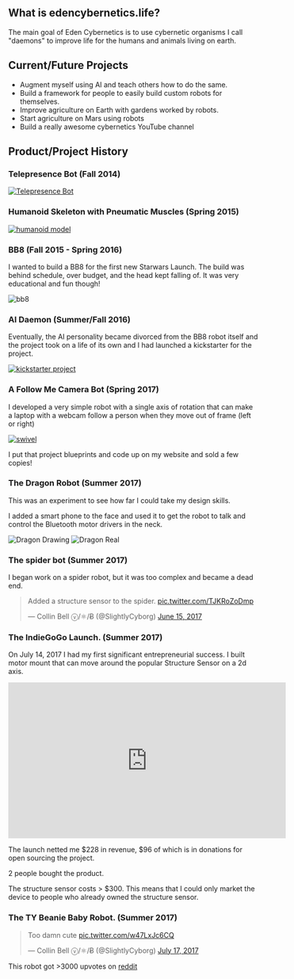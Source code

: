 ## What is edencybernetics.life?

The main goal of Eden Cybernetics is to use cybernetic organisms I call "daemons" to improve life for the humans and animals living on earth.


## Current/Future Projects

* Augment myself using AI and teach others how to do the same.
* Build a framework for people to easily build custom robots for themselves.
* Improve agriculture on Earth with gardens worked by robots.
* Start agriculture on Mars using robots
* Build a really awesome cybernetics YouTube channel

## Product/Project History

### Telepresence Bot (Fall 2014)

[![Telepresence Bot](pics/terminator.png "Telepresence")](https://www.youtube.com/watch?v=x-AWPga3eMs)

### Humanoid Skeleton with Pneumatic Muscles (Spring 2015)

[![humanoid model](pics/humanoid_demo.png "Humanoid")](https://www.youtube.com/watch?time_continue=17&v=7w53_cnqniA)

### BB8 (Fall 2015 - Spring 2016)

I wanted to build a BB8 for the first new Starwars Launch. The build was behind schedule, over budget, and the head kept falling of. It was very educational and fun though!

![bb8](pics/bb8.jpeg "bb8")

### AI Daemon (Summer/Fall 2016)

Eventually, the AI personality became divorced from the BB8 robot itself and the project took on a life of its own and I had launched a kickstarter for the project.

[![kickstarter project](pics/daemon_life_kickstarter.png "Kickstarter")](https://www.kickstarter.com/projects/748404476/import-soul-an-opensource-ai-dameon?ref=user_menu)

### A Follow Me Camera Bot (Spring 2017)

I developed a very simple robot with a single axis of rotation that can make a laptop with a webcam follow a person when they move out of frame (left or right)


[![swivel](pics/swivel.png "Swivel")](https://www.youtube.com/watch?v=Oq267ltnVC8)

I put that project blueprints and code up on my website and sold a few copies!


### The Dragon Robot (Summer 2017)

This was an experiment to see how far I could take my design skills.

I added a smart phone to the face and used it to get the robot to talk and control the Bluetooth motor drivers in the neck.

![Dragon Drawing](pics/dragon_drawing.png "Dragon Drawing")
![Dragon Real](pics/dragon_real.jpg "Dragon Real")


### The spider bot (Summer 2017)

I began work on a spider robot, but it was too complex and became a dead end.

<blockquote class="twitter-video" data-lang="en"><p lang="en" dir="ltr">Added a structure sensor to the spider. <a href="https://t.co/TJKRoZoDmp">pic.twitter.com/TJKRoZoDmp</a></p>&mdash; Collin Bell ⓥ/⚛/Ƀ (@SlightlyCyborg) <a href="https://twitter.com/SlightlyCyborg/status/875280630225002496">June 15, 2017</a></blockquote>
<script async src="//platform.twitter.com/widgets.js" charset="utf-8"></script>

### The IndieGoGo Launch. (Summer 2017)

On July 14, 2017 I had my first significant entrepreneurial success. I built motor mount that can move around the popular Structure Sensor on a 2d axis.

<iframe width="560" height="315" src="https://www.youtube.com/embed/ptE-CMaljYE" frameborder="0" allowfullscreen></iframe>

The launch netted me $228 in revenue, $96 of which is in donations for open sourcing the project. 

2 people bought the product.

The structure sensor costs > $300. This means that I could only market the device to people who already owned the structure sensor.

### The TY Beanie Baby Robot. (Summer 2017)

<blockquote class="twitter-video" data-lang="en"><p lang="en" dir="ltr">Too damn cute <a href="https://t.co/w47LxJc6CQ">pic.twitter.com/w47LxJc6CQ</a></p>&mdash; Collin Bell ⓥ/⚛/Ƀ (@SlightlyCyborg) <a href="https://twitter.com/SlightlyCyborg/status/886793968872288260">July 17, 2017</a></blockquote>
<script async src="//platform.twitter.com/widgets.js" charset="utf-8"></script>

This robot got >3000 upvotes on [reddit](https://www.reddit.com/r/shittyrobots/comments/6pokmo/i_turned_a_1997_ty_beanie_baby_into_a_shitty_robot/)


